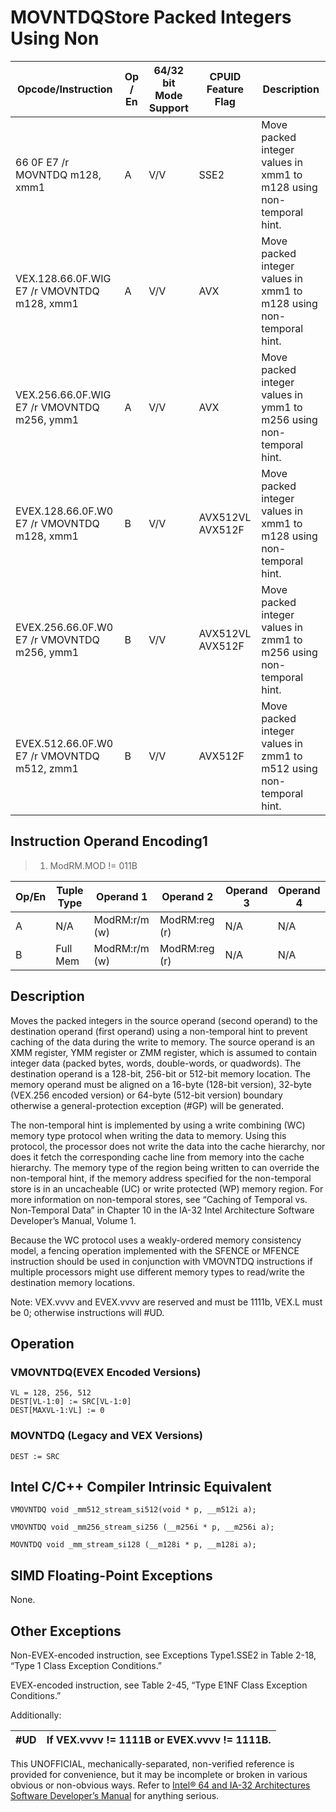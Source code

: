 # MOVNTDQ**Store Packed Integers Using Non**

| Opcode/Instruction                          | Op / En | 64/32 bit Mode Support | CPUID Feature Flag | Description                                                         |
| ------------------------------------------- | ------- | ---------------------- | ------------------ | ------------------------------------------------------------------- |
| 66 0F E7 /r MOVNTDQ m128, xmm1              | A       | V/V                    | SSE2               | Move packed integer values in xmm1 to m128 using non-temporal hint. |
| VEX.128.66.0F.WIG E7 /r VMOVNTDQ m128, xmm1 | A       | V/V                    | AVX                | Move packed integer values in xmm1 to m128 using non-temporal hint. |
| VEX.256.66.0F.WIG E7 /r VMOVNTDQ m256, ymm1 | A       | V/V                    | AVX                | Move packed integer values in ymm1 to m256 using non-temporal hint. |
| EVEX.128.66.0F.W0 E7 /r VMOVNTDQ m128, xmm1 | B       | V/V                    | AVX512VL AVX512F   | Move packed integer values in xmm1 to m128 using non-temporal hint. |
| EVEX.256.66.0F.W0 E7 /r VMOVNTDQ m256, ymm1 | B       | V/V                    | AVX512VL AVX512F   | Move packed integer values in zmm1 to m256 using non-temporal hint. |
| EVEX.512.66.0F.W0 E7 /r VMOVNTDQ m512, zmm1 | B       | V/V                    | AVX512F            | Move packed integer values in zmm1 to m512 using non-temporal hint. |

## Instruction Operand Encoding1

> 1. ModRM.MOD != 011B

| Op/En | Tuple Type | Operand 1     | Operand 2     | Operand 3 | Operand 4 |
| ----- | ---------- | ------------- | ------------- | --------- | --------- |
| A     | N/A        | ModRM:r/m (w) | ModRM:reg (r) | N/A       | N/A       |
| B     | Full Mem   | ModRM:r/m (w) | ModRM:reg (r) | N/A       | N/A       |

## Description

Moves the packed integers in the source operand (second operand) to the destination operand (first operand) using a non-temporal hint to prevent caching of the data during the write to memory. The source operand is an XMM register, YMM register or ZMM register, which is assumed to contain integer data (packed bytes, words, double-words, or quadwords). The destination operand is a 128-bit, 256-bit or 512-bit memory location. The memory operand must be aligned on a 16-byte (128-bit version), 32-byte (VEX.256 encoded version) or 64-byte (512-bit version) boundary otherwise a general-protection exception (#​​​​GP) will be generated.

The non-temporal hint is implemented by using a write combining (WC) memory type protocol when writing the data to memory. Using this protocol, the processor does not write the data into the cache hierarchy, nor does it fetch the corresponding cache line from memory into the cache hierarchy. The memory type of the region being written to can override the non-temporal hint, if the memory address specified for the non-temporal store is in an uncacheable (UC) or write protected (WP) memory region. For more information on non-temporal stores, see “Caching of Temporal vs. Non-Temporal Data” in Chapter 10 in the IA-32 Intel Architecture Software Developer’s Manual, Volume 1.

Because the WC protocol uses a weakly-ordered memory consistency model, a fencing operation implemented with the SFENCE or MFENCE instruction should be used in conjunction with VMOVNTDQ instructions if multiple processors might use different memory types to read/write the destination memory locations.

Note: VEX.vvvv and EVEX.vvvv are reserved and must be 1111b, VEX.L must be 0; otherwise instructions will #​​​UD.

## Operation

### VMOVNTDQ(EVEX Encoded Versions)

```
VL = 128, 256, 512
DEST[VL-1:0] := SRC[VL-1:0]
DEST[MAXVL-1:VL] := 0

```

### MOVNTDQ (Legacy and VEX Versions)

```
DEST := SRC

```

## Intel C/C++ Compiler Intrinsic Equivalent

```
VMOVNTDQ void _mm512_stream_si512(void * p, __m512i a);

```

```
VMOVNTDQ void _mm256_stream_si256 (__m256i * p, __m256i a);

```

```
MOVNTDQ void _mm_stream_si128 (__m128i * p, __m128i a);

```

## SIMD Floating-Point Exceptions

None.

## Other Exceptions

Non-EVEX-encoded instruction, see Exceptions Type1.SSE2 in Table 2-18, “Type 1 Class Exception Conditions.”

EVEX-encoded instruction, see Table 2-45, “Type E1NF Class Exception Conditions.”

Additionally:

| #​​​UD | If VEX.vvvv != 1111B or EVEX.vvvv != 1111B. |
| ------ | ------------------------------------------- |

This UNOFFICIAL, mechanically-separated, non-verified reference is provided for convenience, but it may be
incomplete or broken in various obvious or non-obvious
ways. Refer to [Intel® 64 and IA-32 Architectures Software Developer’s Manual](https://software.intel.com/en-us/download/intel-64-and-ia-32-architectures-sdm-combined-volumes-1-2a-2b-2c-2d-3a-3b-3c-3d-and-4) for anything serious.
